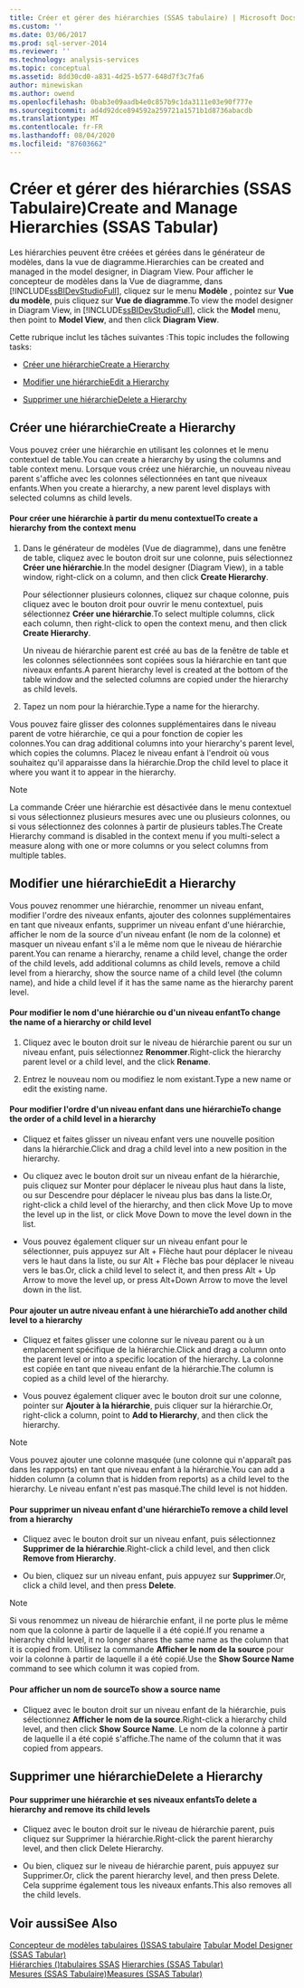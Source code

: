```yaml
---
title: Créer et gérer des hiérarchies (SSAS tabulaire) | Microsoft Docs
ms.custom: ''
ms.date: 03/06/2017
ms.prod: sql-server-2014
ms.reviewer: ''
ms.technology: analysis-services
ms.topic: conceptual
ms.assetid: 8dd30cd0-a831-4d25-b577-648d7f3c7fa6
author: minewiskan
ms.author: owend
ms.openlocfilehash: 0bab3e09aadb4e0c857b9c1da3111e03e90f777e
ms.sourcegitcommit: ad4d92dce894592a259721a1571b1d8736abacdb
ms.translationtype: MT
ms.contentlocale: fr-FR
ms.lasthandoff: 08/04/2020
ms.locfileid: "87603662"
---
```

# <a name="create-and-manage-hierarchies-ssas-tabular"></a><span data-ttu-id="2e108-102">Créer et gérer des hiérarchies (SSAS Tabulaire)</span><span class="sxs-lookup"><span data-stu-id="2e108-102">Create and Manage Hierarchies (SSAS Tabular)</span></span>
  <span data-ttu-id="2e108-103">Les hiérarchies peuvent être créées et gérées dans le générateur de modèles, dans la vue de diagramme.</span><span class="sxs-lookup"><span data-stu-id="2e108-103">Hierarchies can be created and managed in the model designer, in Diagram View.</span></span> <span data-ttu-id="2e108-104">Pour afficher le concepteur de modèles dans la Vue de diagramme, dans [!INCLUDE[ssBIDevStudioFull](../../includes/ssbidevstudiofull-md.md)], cliquez sur le menu **Modèle** , pointez sur **Vue du modèle**, puis cliquez sur **Vue de diagramme**.</span><span class="sxs-lookup"><span data-stu-id="2e108-104">To view the model designer in Diagram View, in [!INCLUDE[ssBIDevStudioFull](../../includes/ssbidevstudiofull-md.md)], click the **Model** menu, then point to **Model View**, and then click **Diagram View**.</span></span>  
  
 <span data-ttu-id="2e108-105">Cette rubrique inclut les tâches suivantes :</span><span class="sxs-lookup"><span data-stu-id="2e108-105">This topic includes the following tasks:</span></span>  
  
-   [<span data-ttu-id="2e108-106">Créer une hiérarchie</span><span class="sxs-lookup"><span data-stu-id="2e108-106">Create a Hierarchy</span></span>](#bkmk_create)  
  
-   [<span data-ttu-id="2e108-107">Modifier une hiérarchie</span><span class="sxs-lookup"><span data-stu-id="2e108-107">Edit a Hierarchy</span></span>](#bkmk_edit)  
  
-   [<span data-ttu-id="2e108-108">Supprimer une hiérarchie</span><span class="sxs-lookup"><span data-stu-id="2e108-108">Delete a Hierarchy</span></span>](#bkmk_delete)  
  
##  <a name="create-a-hierarchy"></a><a name="bkmk_create"></a> <span data-ttu-id="2e108-109">Créer une hiérarchie</span><span class="sxs-lookup"><span data-stu-id="2e108-109">Create a Hierarchy</span></span>  
 <span data-ttu-id="2e108-110">Vous pouvez créer une hiérarchie en utilisant les colonnes et le menu contextuel de table.</span><span class="sxs-lookup"><span data-stu-id="2e108-110">You can create a hierarchy by using the columns and table context menu.</span></span> <span data-ttu-id="2e108-111">Lorsque vous créez une hiérarchie, un nouveau niveau parent s'affiche avec les colonnes sélectionnées en tant que niveaux enfants.</span><span class="sxs-lookup"><span data-stu-id="2e108-111">When you create a hierarchy, a new parent level displays with selected columns as child levels.</span></span>  
  
#### <a name="to-create-a-hierarchy-from-the-context-menu"></a><span data-ttu-id="2e108-112">Pour créer une hiérarchie à partir du menu contextuel</span><span class="sxs-lookup"><span data-stu-id="2e108-112">To create a hierarchy from the context menu</span></span>  
  
1.  <span data-ttu-id="2e108-113">Dans le générateur de modèles (Vue de diagramme), dans une fenêtre de table, cliquez avec le bouton droit sur une colonne, puis sélectionnez **Créer une hiérarchie**.</span><span class="sxs-lookup"><span data-stu-id="2e108-113">In the model designer (Diagram View), in a table window, right-click on a column, and then click **Create Hierarchy**.</span></span>  
  
     <span data-ttu-id="2e108-114">Pour sélectionner plusieurs colonnes, cliquez sur chaque colonne, puis cliquez avec le bouton droit pour ouvrir le menu contextuel, puis sélectionnez **Créer une hiérarchie**.</span><span class="sxs-lookup"><span data-stu-id="2e108-114">To select multiple columns, click each column, then right-click to open the context menu, and then click **Create Hierarchy**.</span></span>  
  
     <span data-ttu-id="2e108-115">Un niveau de hiérarchie parent est créé au bas de la fenêtre de table et les colonnes sélectionnées sont copiées sous la hiérarchie en tant que niveaux enfants.</span><span class="sxs-lookup"><span data-stu-id="2e108-115">A parent hierarchy level is created at the bottom of the table window and the selected columns are copied under the hierarchy as child levels.</span></span>  
  
2.  <span data-ttu-id="2e108-116">Tapez un nom pour la hiérarchie.</span><span class="sxs-lookup"><span data-stu-id="2e108-116">Type a name for the hierarchy.</span></span>  
  
 <span data-ttu-id="2e108-117">Vous pouvez faire glisser des colonnes supplémentaires dans le niveau parent de votre hiérarchie, ce qui a pour fonction de copier les colonnes.</span><span class="sxs-lookup"><span data-stu-id="2e108-117">You can drag additional columns into your hierarchy's parent level, which copies the columns.</span></span> <span data-ttu-id="2e108-118">Placez le niveau enfant à l'endroit où vous souhaitez qu'il apparaisse dans la hiérarchie.</span><span class="sxs-lookup"><span data-stu-id="2e108-118">Drop the child level to place it where you want it to appear in the hierarchy.</span></span>  
  
> [!NOTE]  
>  <span data-ttu-id="2e108-119">La commande Créer une hiérarchie est désactivée dans le menu contextuel si vous sélectionnez plusieurs mesures avec une ou plusieurs colonnes, ou si vous sélectionnez des colonnes à partir de plusieurs tables.</span><span class="sxs-lookup"><span data-stu-id="2e108-119">The Create Hierarchy command is disabled in the context menu if you multi-select a measure along with one or more columns or you select columns from multiple tables.</span></span>  
  
##  <a name="edit-a-hierarchy"></a><a name="bkmk_edit"></a><span data-ttu-id="2e108-120">Modifier une hiérarchie</span><span class="sxs-lookup"><span data-stu-id="2e108-120">Edit a Hierarchy</span></span>  
 <span data-ttu-id="2e108-121">Vous pouvez renommer une hiérarchie, renommer un niveau enfant, modifier l'ordre des niveaux enfants, ajouter des colonnes supplémentaires en tant que niveaux enfants, supprimer un niveau enfant d'une hiérarchie, afficher le nom de la source d'un niveau enfant (le nom de la colonne) et masquer un niveau enfant s'il a le même nom que le niveau de hiérarchie parent.</span><span class="sxs-lookup"><span data-stu-id="2e108-121">You can rename a hierarchy, rename a child level, change the order of the child levels, add additional columns as child levels, remove a child level from a hierarchy, show the source name of a child level (the column name), and hide a child level if it has the same name as the hierarchy parent level.</span></span>  
  
#### <a name="to-change-the-name-of-a-hierarchy-or-child-level"></a><span data-ttu-id="2e108-122">Pour modifier le nom d'une hiérarchie ou d'un niveau enfant</span><span class="sxs-lookup"><span data-stu-id="2e108-122">To change the name of a hierarchy or child level</span></span>  
  
1.  <span data-ttu-id="2e108-123">Cliquez avec le bouton droit sur le niveau de hiérarchie parent ou sur un niveau enfant, puis sélectionnez **Renommer**.</span><span class="sxs-lookup"><span data-stu-id="2e108-123">Right-click the hierarchy parent level or a child level, and the click **Rename**.</span></span>  
  
2.  <span data-ttu-id="2e108-124">Entrez le nouveau nom ou modifiez le nom existant.</span><span class="sxs-lookup"><span data-stu-id="2e108-124">Type a new name or edit the existing name.</span></span>  
  
#### <a name="to-change-the-order-of-a-child-level-in-a-hierarchy"></a><span data-ttu-id="2e108-125">Pour modifier l'ordre d'un niveau enfant dans une hiérarchie</span><span class="sxs-lookup"><span data-stu-id="2e108-125">To change the order of a child level in a hierarchy</span></span>  
  
-   <span data-ttu-id="2e108-126">Cliquez et faites glisser un niveau enfant vers une nouvelle position dans la hiérarchie.</span><span class="sxs-lookup"><span data-stu-id="2e108-126">Click and drag a child level into a new position in the hierarchy.</span></span>  
  
-   <span data-ttu-id="2e108-127">Ou cliquez avec le bouton droit sur un niveau enfant de la hiérarchie, puis cliquez sur Monter pour déplacer le niveau plus haut dans la liste, ou sur Descendre pour déplacer le niveau plus bas dans la liste.</span><span class="sxs-lookup"><span data-stu-id="2e108-127">Or, right-click a child level of the hierarchy, and then click Move Up to move the level up in the list, or click Move Down to move the level down in the list.</span></span>  
  
-   <span data-ttu-id="2e108-128">Vous pouvez également cliquer sur un niveau enfant pour le sélectionner, puis appuyez sur Alt + Flèche haut pour déplacer le niveau vers le haut dans la liste, ou sur Alt + Flèche bas pour déplacer le niveau vers le bas.</span><span class="sxs-lookup"><span data-stu-id="2e108-128">Or, click a child level to select it, and then press Alt + Up Arrow to move the level up, or press Alt+Down Arrow to move the level down in the list.</span></span>  
  
#### <a name="to-add-another-child-level-to-a-hierarchy"></a><span data-ttu-id="2e108-129">Pour ajouter un autre niveau enfant à une hiérarchie</span><span class="sxs-lookup"><span data-stu-id="2e108-129">To add another child level to a hierarchy</span></span>  
  
-   <span data-ttu-id="2e108-130">Cliquez et faites glisser une colonne sur le niveau parent ou à un emplacement spécifique de la hiérarchie.</span><span class="sxs-lookup"><span data-stu-id="2e108-130">Click and drag a column onto the parent level or into a specific location of the hierarchy.</span></span> <span data-ttu-id="2e108-131">La colonne est copiée en tant que niveau enfant de la hiérarchie.</span><span class="sxs-lookup"><span data-stu-id="2e108-131">The column is copied as a child level of the hierarchy.</span></span>  
  
-   <span data-ttu-id="2e108-132">Vous pouvez également cliquer avec le bouton droit sur une colonne, pointer sur **Ajouter à la hiérarchie**, puis cliquer sur la hiérarchie.</span><span class="sxs-lookup"><span data-stu-id="2e108-132">Or, right-click a column, point to **Add to Hierarchy**, and then click the hierarchy.</span></span>  
  
> [!NOTE]  
>  <span data-ttu-id="2e108-133">Vous pouvez ajouter une colonne masquée (une colonne qui n'apparaît pas dans les rapports) en tant que niveau enfant à la hiérarchie.</span><span class="sxs-lookup"><span data-stu-id="2e108-133">You can add a hidden column (a column that is hidden from reports) as a child level to the hierarchy.</span></span> <span data-ttu-id="2e108-134">Le niveau enfant n'est pas masqué.</span><span class="sxs-lookup"><span data-stu-id="2e108-134">The child level is not hidden.</span></span>  
  
#### <a name="to-remove-a-child-level-from-a-hierarchy"></a><span data-ttu-id="2e108-135">Pour supprimer un niveau enfant d'une hiérarchie</span><span class="sxs-lookup"><span data-stu-id="2e108-135">To remove a child level from a hierarchy</span></span>  
  
-   <span data-ttu-id="2e108-136">Cliquez avec le bouton droit sur un niveau enfant, puis sélectionnez **Supprimer de la hiérarchie**.</span><span class="sxs-lookup"><span data-stu-id="2e108-136">Right-click a child level, and then click **Remove from Hierarchy**.</span></span>  
  
-   <span data-ttu-id="2e108-137">Ou bien, cliquez sur un niveau enfant, puis appuyez sur **Supprimer**.</span><span class="sxs-lookup"><span data-stu-id="2e108-137">Or, click a child level, and then press **Delete**.</span></span>  
  
> [!NOTE]  
>  <span data-ttu-id="2e108-138">Si vous renommez un niveau de hiérarchie enfant, il ne porte plus le même nom que la colonne à partir de laquelle il a été copié.</span><span class="sxs-lookup"><span data-stu-id="2e108-138">If you rename a hierarchy child level, it no longer shares the same name as the column that it is copied from.</span></span> <span data-ttu-id="2e108-139">Utilisez la commande **Afficher le nom de la source** pour voir la colonne à partir de laquelle il a été copié.</span><span class="sxs-lookup"><span data-stu-id="2e108-139">Use the **Show Source Name** command to see which column it was copied from.</span></span>  
  
#### <a name="to-show-a-source-name"></a><span data-ttu-id="2e108-140">Pour afficher un nom de source</span><span class="sxs-lookup"><span data-stu-id="2e108-140">To show a source name</span></span>  
  
-   <span data-ttu-id="2e108-141">Cliquez avec le bouton droit sur un niveau enfant de la hiérarchie, puis sélectionnez **Afficher le nom de la source**.</span><span class="sxs-lookup"><span data-stu-id="2e108-141">Right-click a hierarchy child level, and then click **Show Source Name**.</span></span> <span data-ttu-id="2e108-142">Le nom de la colonne à partir de laquelle il a été copié s'affiche.</span><span class="sxs-lookup"><span data-stu-id="2e108-142">The name of the column that it was copied from appears.</span></span>  
  
##  <a name="delete-a-hierarchy"></a><a name="bkmk_delete"></a><span data-ttu-id="2e108-143">Supprimer une hiérarchie</span><span class="sxs-lookup"><span data-stu-id="2e108-143">Delete a Hierarchy</span></span>  
  
#### <a name="to-delete-a-hierarchy-and-remove-its-child-levels"></a><span data-ttu-id="2e108-144">Pour supprimer une hiérarchie et ses niveaux enfants</span><span class="sxs-lookup"><span data-stu-id="2e108-144">To delete a hierarchy and remove its child levels</span></span>  
  
-   <span data-ttu-id="2e108-145">Cliquez avec le bouton droit sur le niveau de hiérarchie parent, puis cliquez sur Supprimer la hiérarchie.</span><span class="sxs-lookup"><span data-stu-id="2e108-145">Right-click the parent hierarchy level, and then click Delete Hierarchy.</span></span>  
  
-   <span data-ttu-id="2e108-146">Ou bien, cliquez sur le niveau de hiérarchie parent, puis appuyez sur Supprimer.</span><span class="sxs-lookup"><span data-stu-id="2e108-146">Or, click the parent hierarchy level, and then press Delete.</span></span> <span data-ttu-id="2e108-147">Cela supprime également tous les niveaux enfants.</span><span class="sxs-lookup"><span data-stu-id="2e108-147">This also removes all the child levels.</span></span>  
  
## <a name="see-also"></a><span data-ttu-id="2e108-148">Voir aussi</span><span class="sxs-lookup"><span data-stu-id="2e108-148">See Also</span></span>  
 <span data-ttu-id="2e108-149">[Concepteur de modèles tabulaires &#40;&#41;SSAS tabulaire](../tabular-model-designer-ssas-tabular.md) </span><span class="sxs-lookup"><span data-stu-id="2e108-149">[Tabular Model Designer &#40;SSAS Tabular&#41;](../tabular-model-designer-ssas-tabular.md) </span></span>  
 <span data-ttu-id="2e108-150">[Hiérarchies &#40;&#41;tabulaires SSAS](hierarchies-ssas-tabular.md) </span><span class="sxs-lookup"><span data-stu-id="2e108-150">[Hierarchies &#40;SSAS Tabular&#41;](hierarchies-ssas-tabular.md) </span></span>  
 [<span data-ttu-id="2e108-151">Mesures &#40;SSAS Tabulaire&#41;</span><span class="sxs-lookup"><span data-stu-id="2e108-151">Measures &#40;SSAS Tabular&#41;</span></span>](measures-ssas-tabular.md)  
  
  
